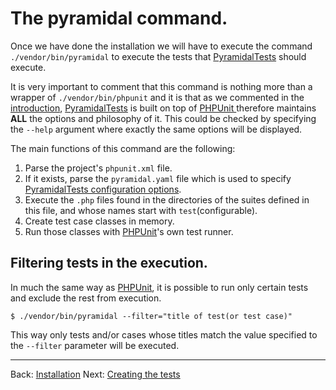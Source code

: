 # The pyramidal command.

Once we have done the installation we will have to execute the command `./vendor/bin/pyramidal` to execute the tests that [PyramidalTests][PyramidalTests] should execute.

It is very important to comment that this command is nothing more than a wrapper of `./vendor/bin/phpunit` and it is that as we commented in the [introduction](introduction.md), [PyramidalTests][PyramidalTests] is built on top of [PHPUnit ][PHPUnit] therefore maintains **ALL** the options and philosophy of it. This could be checked by specifying the `--help` argument where exactly the same options will be displayed.

The main functions of this command are the following:

1. Parse the project's `phpunit.xml` file.
2. If it exists, parse the `pyramidal.yaml` file which is used to specify [PyramidalTests configuration options](config-options.md).
3. Execute the `.php` files found in the directories of the suites defined in this file, and whose names start with `test`(configurable).
4. Create test case classes in memory.
5. Run those classes with [PHPUnit][PHPUnit]'s own test runner.

## Filtering tests in the execution.

In much the same way as [PHPUnit][PHPUnit], it is possible to run only certain tests and exclude the rest from execution.

```text
$ ./vendor/bin/pyramidal --filter="title of test(or test case)"
```

This way only tests and/or cases whose titles match the value specified to the `--filter` parameter will be executed.

---

<span class="float-start">Back: [Installation](installation.md)</span>
<span class="float-end">Next: [Creating the tests](creating-the-tests.md)</span>

[PyramidalTests]: https://pyramidal-tests.thenlabs.org
[Composer]: https://getcomposer.org/
[PHPUnit]: https://phpunit.de/